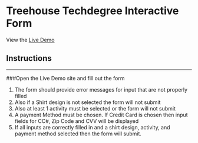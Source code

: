 # Treehouse Techdegree Interactive Form

View the [Live Demo](https://the-juan-andonly.github.io/Treehouse-InteractiveForm/)

## Instructions

---

###Open the Live Demo site and fill out the form

1. The form should provide error messages for input that are not properly filled
2. Also if a Shirt design is not selected the form will not submit
3. Also at least 1 activity must be selected or the form will not submit
4. A payment Method must be chosen. If Credit Card is chosen then input fields for CC#, Zip Code and CVV will be displayed
5. If all inputs are correctly filled in and a shirt design, activity, and payment method selected then the form will submit.
